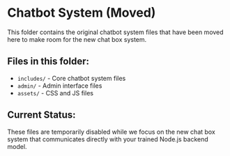 # Chatbot System (Moved)

This folder contains the original chatbot system files that have been moved here to make room for the new chat box system.

## Files in this folder:
- `includes/` - Core chatbot system files
- `admin/` - Admin interface files  
- `assets/` - CSS and JS files

## Current Status:
These files are temporarily disabled while we focus on the new chat box system that communicates directly with your trained Node.js backend model. 